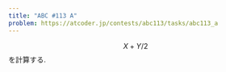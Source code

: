 ```yaml
---
title: "ABC #113 A"
problem: https://atcoder.jp/contests/abc113/tasks/abc113_a
---
```

$$ X+Y/2 $$ を計算する.
